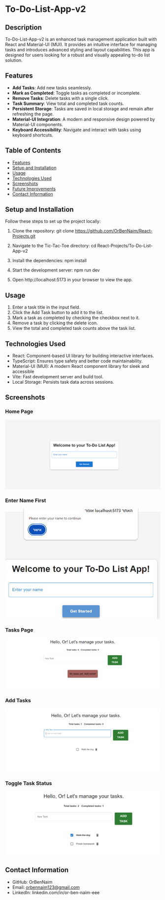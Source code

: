 # To-Do-List-App-v2

## Description

To-Do-List-App-v2 is an enhanced task management application built with React and Material-UI (MUI). It provides an intuitive interface for managing tasks and introduces advanced styling and layout capabilities. This app is designed for users looking for a robust and visually appealing to-do list solution.

## Features
- **Add Tasks**: Add new tasks seamlessly.
- **Mark as Completed**: Toggle tasks as completed or incomplete.
- **Remove Tasks**: Delete tasks with a single click.
- **Task Summary**: View total and completed task counts.
- **Persistent Storage**: Tasks are saved in local storage and remain after refreshing the page.
- **Material-UI Integration**: A modern and responsive design powered by Material-UI components.
- **Keyboard Accessibility**: Navigate and interact with tasks using keyboard shortcuts.

## Table of Contents
- [Features](#features)
- [Setup and Installation](#setup-and-installation)
- [Usage](#usage)
- [Technologies Used](#technologies-used)
- [Screenshots](#screenshots)
- [Future Improvements](#future-improvements)
- [Contact Information](#contact-information)

## Setup and Installation
Follow these steps to set up the project locally:
1. Clone the repository: 
    git clone https://github.com/OrBenNaim/React-Projects.git

2. Navigate to the Tic-Tac-Toe directory:
    cd React-Projects/To-Do-List-App-v2

3. Install the dependencies:
    npm install

4. Start the development server:
    npm run dev

5. Open http://localhost:5173 in your browser to view the app.


## Usage
1. Enter a task title in the input field.
2. Click the Add Task button to add it to the list.
3. Mark a task as completed by checking the checkbox next to it.
4. Remove a task by clicking the delete icon.
5. View the total and completed task counts above the task list.


## Technologies Used
- React: Component-based UI library for building interactive interfaces.
- TypeScript: Ensures type safety and better code maintainability.
- Material-UI (MUI): A modern React component library for sleek and accessible
- Vite: Fast development server and build tool.
- Local Storage: Persists task data across sessions.


## Screenshots
### Home Page
![Home Page](src/assets/screenShots/home-page.png)
### Enter Name First
![Enter Name First](src/assets/screenShots/enter-name-first.png)
### Tasks Page
![Tasks Page](src/assets/screenShots/tasks-page.png)
### Add Tasks
![Add Tasks](src/assets/screenShots/adding-task.png)
### Toggle Task Status
![Toggle Task Status](src/assets/screenShots/toggle-task-status.png)


## Contact Information
- GitHub: OrBenNaim
- Email: orbennaim123@gmail.com
- LinkedIn: linkedin.com/in/or-ben-naim-eee